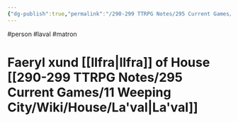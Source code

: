 ```yaml
---
{"dg-publish":true,"permalink":"/290-299 TTRPG Notes/295 Current Games/11 Weeping City/Wiki/Person/Faeryl/"}
---
```



#person #laval #matron

# Faeryl xund [[Ilfra\|Ilfra]] of House [[290-299 TTRPG Notes/295 Current Games/11 Weeping City/Wiki/House/La'val\|La'val]]
